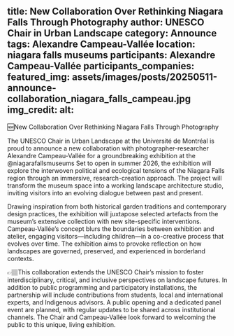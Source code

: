 title: New Collaboration Over Rethinking Niagara Falls Through Photography
author: UNESCO Chair in Urban Landscape
category: Announce
tags: Alexandre Campeau-Vallée 
location: niagara falls museums
participants: Alexandre Campeau-Vallée 
participants_companies: 
featured_img: assets/images/posts/20250511-announce-collaboration_niagara_falls_campeau.jpg
img_credit: 
alt:
---
🆕New Collaboration Over Rethinking Niagara Falls Through Photography

The UNESCO Chair in Urban Landscape at the Université de Montréal is proud to announce a new collaboration with photographer-researcher Alexandre Campeau-Vallée for a groundbreaking exhibition at the @niagarafallsmuseums Set to open in summer 2026, the exhibition will explore the interwoven political and ecological tensions of the Niagara Falls region through an immersive, research-creation approach. The project will transform the museum space into a working landscape architecture studio, inviting visitors into an evolving dialogue between past and present.

Drawing inspiration from both historical garden traditions and contemporary design practices, the exhibition will juxtapose selected artefacts from the museum’s extensive collection with new site-specific interventions. Campeau-Vallée’s concept blurs the boundaries between exhibition and atelier, engaging visitors—including children—in a co-creative process that evolves over time. The exhibition aims to provoke reflection on how landscapes are governed, preserved, and experienced in borderland contexts.

👉🏽This collaboration extends the UNESCO Chair’s mission to foster interdisciplinary, critical, and inclusive perspectives on landscape futures. In addition to public programming and participatory installations, the partnership will include contributions from students, local and international experts, and Indigenous advisors. A public opening and a dedicated panel event are planned, with regular updates to be shared across institutional channels. The Chair and Campeau-Vallée look forward to welcoming the public to this unique, living exhibition.
